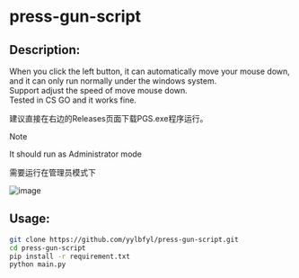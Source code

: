 # press-gun-script

## Description:  

When you click the left button, it can automatically move your mouse down, and it can only run normally under the windows system.  
Support adjust the speed of move mouse down.  
Tested in CS GO and it works fine.

建议直接在右边的Releases页面下载PGS.exe程序运行。
> [!NOTE]
> 
> It should run as Administrator mode
> 
> 需要运行在管理员模式下

![image](https://github.com/yylbfyl/press-gun-script/assets/11427330/860587fd-0d42-4060-b02d-f86766f770e4)


## Usage:

```bash
git clone https://github.com/yylbfyl/press-gun-script.git
cd press-gun-script
pip install -r requirement.txt
python main.py
```
